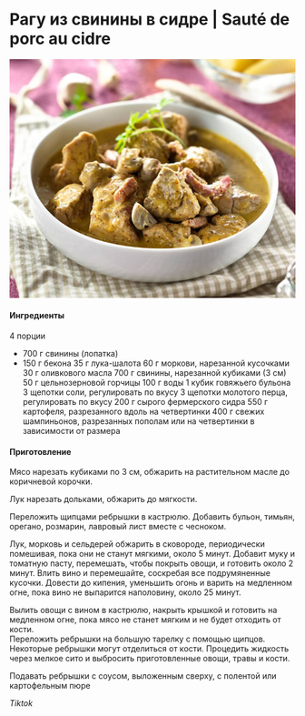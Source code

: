 ﻿---
image: ../pics/saute-de-porc-aux-cidre.jpg
---
# Рагу из свинины в сидре | Sauté de porc au cidre

![Sauté de porc au cidre](../pics/saute-de-porc-aux-cidre.jpg)

#### Ингредиенты

4 порции

* 700 г свинины (лопатка)
* 150 г бекона
35 г лука-шалота
60 г моркови, нарезанной кусочками
30 г оливкового масла
700 г свинины, нарезанной кубиками (3 см)
50 г цельнозерновой горчицы
100 г воды
1 кубик говяжьего бульона
3 щепотки соли, регулировать по вкусу
3 щепотки молотого перца, регулировать по вкусу
200 г сырого фермерского сидра
550 г картофеля, разрезанного вдоль на четвертинки
400 г свежих шампиньонов, разрезанных пополам или на четвертинки в зависимости от размера

#### Приготовление

Мясо нарезать кубиками по 3 см, обжарить на растительном масле до коричневой корочки.

Лук нарезать дольками, обжарить до мягкости.

Переложить щипцами ребрышки в кастрюлю. Добавить бульон, тимьян, орегано, розмарин, лавровый лист вместе с чесноком.

Лук, морковь и сельдерей обжарить в сковороде, периодически помешивая, пока они не станут мягкими, около 5 минут. Добавит муку и томатную пасту, перемешать, чтобы покрыть овощи, и готовить около 2 минут. Влить вино и перемешайте, соскребая все подрумяненные кусочки. Довести до кипения, уменьшить огонь и варить на медленном огне, пока вино не выпарится наполовину, около 25 минут.

Вылить овощи с вином в кастрюлю, накрыть крышкой и готовить на медленном огне, пока мясо не станет мягким и не будет отходить от кости.  
Переложить ребрышки на большую тарелку с помощью щипцов. Некоторые ребрышки могут отделиться от кости. Процедить жидкость через мелкое сито и выбросить приготовленные овощи, травы и кости.

Подавать ребрышки с соусом, выложенным сверху, с полентой или картофельным пюре

_Tiktok_
